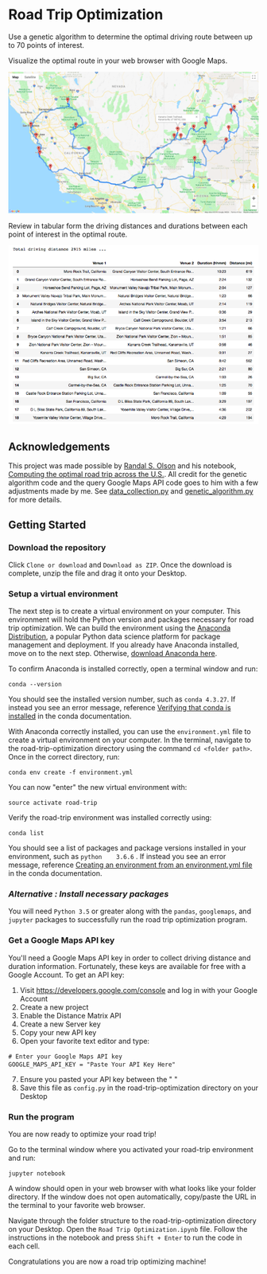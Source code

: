 
# Road Trip Optimization

Use a genetic algorithm to determine the optimal driving route between up to 70 points of interest. 

Visualize the optimal route in your web browser with Google Maps.

<img src="images/east_2915_f76_results_map.png" title="optimal route map">

Review in tabular form the driving distances and durations between each point of interest in the optimal route.

<img src="images/east_2915_f76_results_distance_duration.png" title="optimal route driving distances and durations">

## Acknowledgements

This project was made possible by [Randal S. Olson](http://www.randalolson.com/) and his notebook, [Computing the optimal road trip across the U.S.](https://github.com/rhiever/Data-Analysis-and-Machine-Learning-Projects/blob/master/optimal-road-trip/Computing%20the%20optimal%20road%20trip%20across%20the%20U.S..ipynb). All credit for the genetic algorithm code and the query Google Maps API code goes to him with a few adjustments made by me. See [data_collection.py](./src/data_collection.py) and [genetic_algorithm.py](./src/genetic_algorithm.py) for more details.

## Getting Started

### Download the repository

Click  `Clone or download`  and `Download as ZIP`. Once the download is complete, unzip the file and drag it onto your Desktop. 

### Setup a virtual environment

The next step is to create a virtual environment on your computer. This environment will hold the Python version and packages necessary for road trip optimization. We can build the environment using the [Anaconda Distribution](https://www.anaconda.com/what-is-anaconda/), a popular Python data science platform for package management and deployment. If you already have Anaconda installed, move on to the next step. Otherwise, [download Anaconda here](https://www.anaconda.com/download/). 

To confirm Anaconda is installed correctly, open a terminal window and run:

```
conda --version
```

You should see the installed version number, such as `conda 4.3.27`. If instead you see an error message, reference [Verifying that conda is installed](https://conda.io/docs/user-guide/tasks/manage-conda.html) in the conda documentation.

With Anaconda correctly installed, you can use the `environment.yml` file to create a virtual environment on your computer. In the terminal, navigate to the road-trip-optimization directory using the command `cd <folder path>`. Once in the correct directory, run:

```
conda env create -f environment.yml
```

You can now "enter" the new virtual environment with:

```
source activate road-trip
```

Verify the road-trip environment was installed correctly using:

```
conda list
```

You should see a list of packages and package versions installed in your environment, such as `python    3.6.6` . If instead you see an error message, reference [Creating an environment from an environment.yml file](https://conda.io/docs/user-guide/tasks/manage-environments.html#creating-an-environment-from-an-environment-yml-file) in the conda documentation.

### *Alternative : Install necessary packages*

You will need `Python 3.5` or greater along with the `pandas`, `googlemaps`, and `jupyter` packages to successfully run the road trip optimization program.

### Get a Google Maps API key
You'll need a Google Maps API key in order to collect driving distance and duration information. Fortunately, these keys are available for free with a Google Account. To get an API key:

1. Visit https://developers.google.com/console and log in with your Google Account
2. Create a new project
3. Enable the Distance Matrix API
4. Create a new Server key
5. Copy your new API key
6. Open your favorite text editor and type:

```
# Enter your Google Maps API key
GOOGLE_MAPS_API_KEY = "Paste Your API Key Here"
```
7. Ensure you pasted your API key between the " "
8. Save this file as `config.py` in the road-trip-optimization directory on your Desktop

### Run the program
You are now ready to optimize your road trip!

Go to the terminal window where you activated your road-trip environment and run:

```
jupyter notebook
```

A window should open in your web browser with what looks like your folder directory. If the window does not open automatically, copy/paste the URL in the terminal to your favorite web browser.

Navigate through the folder structure to the road-trip-optimization directory on your Desktop. Open the `Road Trip Optimization.ipynb` file. Follow the instructions in the notebook and press `Shift + Enter` to run the code in each cell.

Congratulations you are now a road trip optimizing machine!
